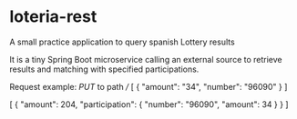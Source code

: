 # loteria-rest
A small practice application to query spanish Lottery results

It is a tiny Spring Boot microservice calling an external source to retrieve results and matching with specified participations.

Request example:
*PUT* to path */*
[
  {
    "amount": "34",
    "number": "96090"
  }
]

[
  {
    "amount": 204,
    "participation": {
      "number": "96090",
      "amount": 34
    }
  }
]
